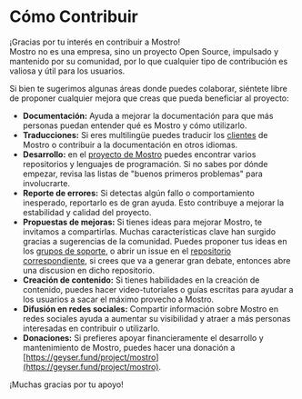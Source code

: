 # Cómo Contribuir

¡Gracias por tu interés en contribuir a Mostro!  
Mostro no es una empresa, sino un proyecto Open Source, impulsado y mantenido por su comunidad, por lo que cualquier tipo de contribución es valiosa y útil para los usuarios.

Si bien te sugerimos algunas áreas donde puedes colaborar, siéntete libre de proponer cualquier mejora que creas que pueda beneficiar al proyecto:
- **Documentación:** Ayuda a mejorar la documentación para que más personas puedan entender qué es Mostro y cómo utilizarlo.
- **Traducciones:** Si eres multilingüe puedes traducir los [clientes](./clients.md) de Mostro o contribuir a la documentación en otros idiomas.
- **Desarrollo:** en el [proyecto de Mostro](https://github.com/MostroP2P) puedes encontrar varios repositorios y lenguajes de programación. Si no sabes por dónde empezar, revisa las listas de "buenos primeros problemas" para involucrarte.
- **Reporte de errores:** Si detectas algún fallo o comportamiento inesperado, reportarlo es de gran ayuda. Esto contribuye a mejorar la estabilidad y calidad del proyecto.
- **Propuestas de mejoras:** Si tienes ideas para mejorar Mostro, te invitamos a compartirlas. Muchas características clave han surgido gracias a sugerencias de la comunidad. Puedes proponer tus ideas en los [grupos de soporte](./support-and-contacts.md), o abrir un issue en el [repositorio correspondiente](https://github.com/MostroP2P), si crees que va a generar gran debate, entonces abre una discusion en dicho repositorio.
- **Creación de contenido:** Si tienes habilidades en la creación de contenido, puedes hacer video-tutoriales o guías escritas para ayudar a los usuarios a sacar el máximo provecho a Mostro.
- **Difusión en redes sociales:** Compartir información sobre Mostro en redes sociales ayuda a aumentar su visibilidad y atraer a más personas interesadas en contribuir o utilizarlo.
- **Donaciones:** Si prefieres apoyar financieramente el desarrollo y mantenimiento de Mostro, puedes hacer una donación a [https://geyser.fund/project/mostro](https://geyser.fund/project/mostro).

¡Muchas gracias por tu apoyo!

